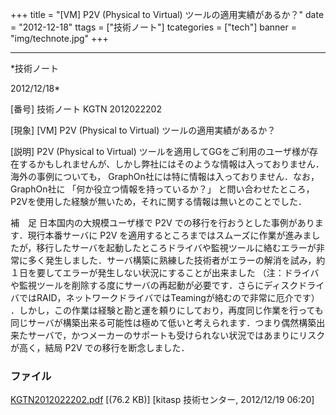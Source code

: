 ﻿+++
title = "[VM] P2V (Physical to Virtual) ツールの適用実績があるか？"
date = "2012-12-18"
ttags = ["技術ノート"]
tcategories = ["tech"]
banner = "img/technote.jpg"
+++

-----------------------------------------------------------------------------------------------------------------------------

*技術ノート

2012/12/18*


[番号]
技術ノート KGTN 2012022202

[現象]
[VM] P2V (Physical to Virtual) ツールの適用実績があるか？

[説明]
P2V (Physical to Virtual)
ツールを適用してGGをご利用のユーザ様が存在するかもしれませんが、しかし弊社にはそのような情報は入っておりません．海外の事例についても，
GraphOn社には特に情報は入っておりません．なお，GraphOn社に
「何か役立つ情報を持っているか？」
と問い合わせたところ，P2Vを使用した経験が無いため，それに関する情報は無いとのことでした．

補　足
日本国内の大規模ユーザ様で P2V
での移行を行おうとした事例があります．現行本番サーバに P2V
を適用するところまではスムーズに作業が進みましたが，移行したサーバを起動したところドライバや監視ツールに絡むエラーが非常に多く発生しました．サーバ構築に熟練した技術者がエラーの解消を試み，約１日を要してエラーが発生しない状況にすることが出来ました
（注：ドライバや監視ツールを削除する度にサーバの再起動が必要です．さらにディスクドライバではRAID，ネットワークドライバではTeamingが絡むので非常に厄介です）
．しかし，この作業は経験と勘と運を頼りにしており，再度同じ作業を行っても同じサーバが構築出来る可能性は極めて低いと考えられます．つまり偶然構築出来たサーバで，かつメーカーのサポートも受けられない状況ではあまりにリスクが高く，結局
P2V での移行を断念しました．


### ファイル

 
 


[KGTN2012022202.pdf](http://techreport.kitasp.net/attachments/download/855/KGTN2012022202.pdf)
 [(76.2 KB)] [kitasp 技術センター, 2012/12/19
06:20]


 


 

